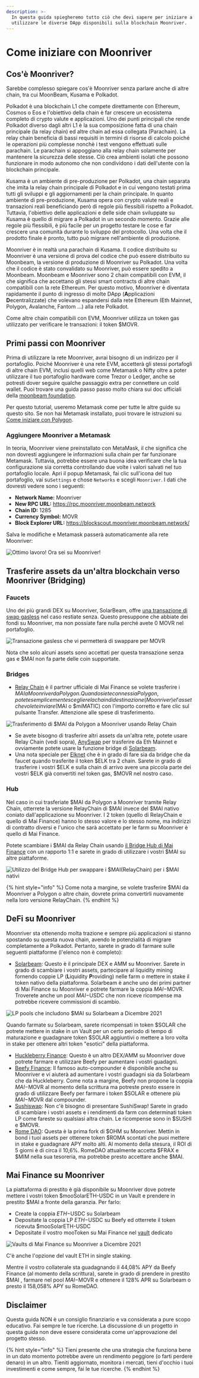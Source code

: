 ```yaml
---
description: >-
  In questa guida spiegheremo tutto ciò che devi sapere per iniziare a
  utilizzare le diverse DApp disponibili sulla blockchain Moonriver.
---
```


# Come iniziare con Moonriver

## Cos'è Moonriver?

Sarebbe complesso spiegare cos'è Moonriver senza parlare anche di altre chain, tra cui MoonBeam, Kusama e Polkadot.

Polkadot è una blockchain L1 che compete direttamente con Ethereum, Cosmos o Eos e l'obiettivo della chain è far crescere un ecosistema completo di crypto valute e applicazioni. Uno dei punti principali che rende Polkadot diverso dagli altri L1 è la sua composizione fatta di una chain principale (la relay chain) ed altre chain ad essa collegata (Parachain). La relay chain beneficia di bassi requisiti in termini di risorse di calcolo poiché le operazioni più complesse nonchè i test vengono effettuati sulle parachain. Le parachain si appoggiano alla relay chain solamente per mantenere la sicurezza delle stesse. Ciò crea ambienti isolati che possono funzionare in modo autonomo che non condividono i dati dell'utente con la blockchain principale.

Kusama è un ambiente di pre-produzione per Polkadot, una chain separata che imita la relay chain principale di Polkadot e in cui vengono testati prima tutti gli sviluppi e gli aggiornamenti per la chain principale. In quanto ambiente di pre-produzione, Kusama opera con crypto valute reali e transazioni reali beneficiando però di regole più flessibili rispetto a Polkadot. Tuttavia, l'obiettivo delle applicazioni e delle side chain sviluppate su Kusama è quello di migrare a Polkadot in un secondo momento. Grazie alle regole più flessibili, è più facile per un progetto testare le cose e far crescere una comunità durante lo sviluppo del protocollo. Una volta che il prodotto finale è pronto, tutto può migrare nell'ambiente di produzione.

Moonriver è in realtà una parachain di Kusama. Il codice distribuito su Moonriver è una versione di prova del codice che può essere distribuito su Moonbeam, la versione di produzione di Moonriver su Polkadot. Una volta che il codice è stato convalidato su Moonriver, può essere spedito a Moonbeam. Moonbeam e Moonriver sono 2 chain compatibili con EVM, il che significa che accettano gli stessi smart contracts di altre chain compatibili con la rete Ethereum. Per questo motivo, Moonriver è diventata rapidamente il punto di ingresso di molte DApp (**A**pplicazioni **D**ecentralizzate) che volevano espandersi dalla rete Ethereum (Eth Mainnet, Polygon, Avalanche, Fantom ...) alla rete Polkadot.

Come altre chain compatibili con EVM, Moonriver utilizza un token gas utilizzato per verificare le transazioni: il token $MOVR.

## Primi passi con Moonriver

Prima di utilizzare la rete Moonriver, avrai bisogno di un indirizzo per il portafoglio. Poiché Moonriver è una rete EVM, accetterà gli stessi portafogli di altre chain EVM, inclusi quelli web come Metamask o Nifty oltre a poter utilizzare il tuo portafoglio hardware come Trezor o Ledger, anche se potresti dover seguire qualche passaggio extra per connettere un cold wallet. Puoi trovare una guida passo passo molto chiara sui doc ufficiali della [moonbeam foundation](https://moonbeam.foundation/tutorials/how-to-create-moonriver-ethereum-address/).

Per questo tutorial, useremo Metamask come per tutte le altre guide su questo sito. Se non hai Metamask installato, puoi trovare le istruzioni su [Come iniziare con Polygon](https://qidao-qimps.gitbook.io/mai-finance-tutorials/v/italian/tutorial-di-polygon/come-iniziare-con-polygon).

### Aggiungere Moonriver a Metamask

In teoria, Moonriver viene preinstallato con MetaMask, il che significa che non dovresti aggiungere le informazioni sulla chain per far funzionare Metamask. Tuttavia, potrebbe essere una buona idea verificare che la tua configurazione sia corretta controllando due volte i valori salvati nel tuo portafoglio locale. Apri il popup Metamask, fai clic sull'icona del tuo portafoglio, vai su`Settings` e chose `Networks` e scegli `Moonriver`. I dati che dovresti vedere sono i seguenti:

* **Network Name:** Moonriver
* **New RPC URL:** https://rpc.moonriver.moonbeam.network
* **Chain ID:** 1285
* **Currency Symbol:** MOVR
* **Block Explorer URL:** https://blockscout.moonriver.moonbeam.network/

Salva le modifiche e Metamask passerà automaticamente alla rete Moonriver:

![Ottimo lavoro! Ora sei su Moonriver!](../.gitbook/assets/Moonriver-setup-MM.png)

## Trasferire assets da un'altra blockchain verso  Moonriver (Bridging)

### Faucets

Uno dei più grandi DEX su Moonriver, SolarBeam, offre [una transazione di swap gasless](https://app.solarbeam.io/bridge/gas-swap) nel caso restiate senza. Questo presuppone che abbiate dei fondi su Moonriver, ma non possiate fare nulla perché avete 0 MOVR nel portafoglio.

![Transazione gasless che vi permetterà di swappare per MOVR](../.gitbook/assets/Moonriver-faucet.png)

Nota che solo alcuni assets sono accettati per questa transazione senza gas e $MAI non fa parte delle coin supportate.

### Bridges

* [Relay Chain](https://app.relaychain.com/transfer#/) è il partner ufficiale di Mai Finance se volete trasferire i $MAI a Moonriver da Polygon. Quando siete connessi a Polygon, potete semplicemente scegliere la chain di destinazione (Moonriver) e l'asset che volete inviare ($MAI o $miMATIC) con l'importo corretto e fare clic sul pulsante Transfer. Attenzione alle spese di trasferimento.

![Trasferimento di $MAI da Polygon a Moonriver usando Relay Chain](../.gitbook/assets/Moonriver-relaychain.png)

* Se avete bisogno di trasferire altri assets da un'altra rete, potete usare Relay Chain (vedi sopra), [AnySwap](https://anyswap.exchange/#/bridge) per trasferire da Eth Mainnet e ovviamente potete usare la funzione bridge di [Solarbeam](https://app.solarbeam.io/bridge).
* Una nota speciale per [Elknet](https://app.elk.finance/#/elknet) che è in grado di fare sia da bridge che da faucet quando trasferite il token $ELK tra 2 chain. Sarete in grado di trasferire i vostri $ELK e sulla chain di arrivo avere una piccola parte dei vostri $ELK già convertiti nel token gas, $MOVR nel nostro caso.

### Hub

Nel caso in cui trasferiate $MAI da Polygon a Moonriver tramite Relay Chain, otterrete la versione RelayChain di $MAI invece del $MAI nativo coniato dall'applicazione su Moonriver. I 2 token (quello di RelayChain e quello di Mai Finance) hanno lo stesso valore e lo stesso nome, ma indirizzi di contratto diversi e l'unico che sarà accettato per le farm su Moonriver è quello di Mai Finance.

Potete scambiare i $MAI da Relay Chain usando [il Bridge Hub di Mai Finance](https://app.mai.finance/hub) con un rapporto 1:1 e sarete in grado di utilizzare i vostri $MAI su altre piattaforme.

![Utilizzo del Bridge Hub per swappare i $MAI(RelayChain) per i $MAI nativi](../.gitbook/assets/Moonriver-hub.png)

{% hint style="info" %}
Come nota a margine, se volete trasferire $MAI da Moonriver a Polygon o altre chain, dovrete prima convertirli nuovamente nella loro versione RelayChain.
{% endhint %}

## DeFi su Moonriver

Moonriver sta ottenendo molta trazione e sempre più applicazioni si stanno spostando su questa nuova chain, avendo le potenzialità di migrare completamente a Polkadot. Pertanto, sarete in grado di farmare sulle seguenti piattaforme (l'elenco non è completo):

* [Solarbeam](https://app.solarbeam.io): Questo è il principale DEX e AMM su Moonriver. Sarete in grado di scambiare i vostri assets, partecipare al liquidity mining fornendo coppie LP (**L**iquidity **P**roviding) nelle farm o mettere in stake il token nativo della piattaforma. Solarbeam è anche uno dei primi partner di Mai Finance su Moonriver e potrete farmare la coppia $MAI-$MOVR. Troverete anche un pool $MAI-$USDC che non riceve ricompense ma potrebbe ricevere commissioni di scambio.

![LP pools che includono $MAI su Solarbeam a Dicembre 2021](../.gitbook/assets/Moonriver-solarbeam.png)

Quando farmate su Solarbeam, sarete ricompensati in token $SOLAR che potrete mettere in stake in un Vault per un certo periodo di tempo di maturazione e guadagnare token $SOLAR aggiuntivi o mettere a loro volta in stake per ottenere altri token "esotici" della piattaforma.

* [Huckleberry Finance](https://www.huckleberry.finance): Questo è un altro DEX/AMM su Moonriver dove potrete farmare e utilizzare Beefy per aumentare i vostri guadagni.
* [Beefy Finance](https://app.beefy.finance/#/moonriver): Il famoso auto-compounder è disponibile anche su Moonriver e vi aiuterà ad aumentare i vostri guadagni sia da Solarbeam che da Huckleberry. Come nota a margine, Beefy non propone la coppia $MAI-$MOVR al momento della scrittura ma potreste presto essere in grado di utilizzare Beefy per farmare i token $SOLAR e ottenere più $MAI-$MOVR dal compounder.
* [Sushiswap](https://app.sushi.com): Non c'è bisogno di presentare SushiSwap! Sarete in grado di scambiare i vostri assets e i rendimenti da farm con determinati token LP come fareste su qualsiasi altra chain. Le ricompense sono in $SUSHI e $MOVR.
* [Rome DAO](https://romedao.finance): Questa è la prima fork di $OHM su Moonriver. Mettin in bond i tuoi assets per ottenere token $ROMA scontati che puoi mettere in stake e guadagnare APY molto alti. Al momento della stesura, il ROI di 5 giorni è di circa il 10,6%. RomeDAO attualmente accetta $FRAX e $MIM nella sua tesoreria, ma potrebbe presto accettare anche $MAI.

## Mai Finance su Moonriver

La piattaforma di prestito è già disponibile su Moonriver dove potrete mettere i vostri token $mooSolarETH-USDC in un Vault e prendere in prestito $MAI a fronte della garanzia. Per farlo:

* Create la coppia $ETH-$USDC su Solarbeam
* Depositate la coppia LP $ETH-$USDC su Beefy ed otterrete il token ricevuta $mooSolarETH-USDC
* Depositate il vostro mooToken su Mai Finance nel [vault](https://app.mai.finance/vaults/create) dedicato

![Vaults di Mai Finance su Moonriver a Dicembre 2021](../.gitbook/assets/Moonriver-vaults.png)

C'è anche l'opzione del vault ETH in single staking.

Mentre il vostro collaterale sta guadagnando il 44,08% APY da Beefy Finance (al momento della scrittura), sarete in grado di prendere in prestito $MAI , farmare nel pool $MAI-$MOVR e ottenere il 128% APR su Solarbeam o presto il 158,058% APY su RomeDAO.

## Disclaimer

Questa guida NON è un consiglio finanziario e va considerata a pure scopo educativo. Fai sempre le tue ricerche. La discussione di un progetto in questa guida non deve essere considerata come un'approvazione del progetto stesso.

{% hint style="info" %}
Tieni presente che una strategia che funziona bene in un dato momento potrebbe avere un rendimento peggiore (o farti perdere denaro) in un altro. Tieniti aggiornato, monitora i mercati, tieni d'occhio i tuoi investimenti e come sempre, fai le tue ricerche.
{% endhint %}
